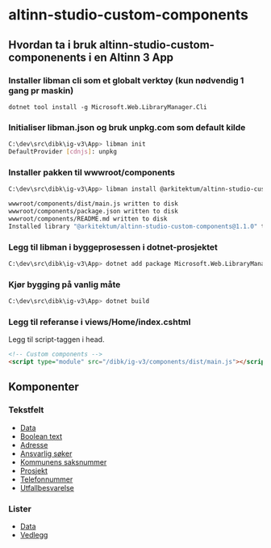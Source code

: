 # altinn-studio-custom-components

## Hvordan ta i bruk altinn-studio-custom-componenents i en Altinn 3 App

### Installer libman cli som et globalt verktøy (kun nødvendig 1 gang pr maskin)

```dotnet tool install -g Microsoft.Web.LibraryManager.Cli```

### Initialiser libman.json og bruk unpkg.com som default kilde

```bash
C:\dev\src\dibk\ig-v3\App> libman init
DefaultProvider [cdnjs]: unpkg
```

### Installer pakken til wwwroot/components

```bash
C:\dev\src\dibk\ig-v3\App> libman install @arkitektum/altinn-studio-custom-components@1.1.0 -d wwwroot/components

wwwroot/components/dist/main.js written to disk
wwwroot/components/package.json written to disk
wwwroot/components/README.md written to disk
Installed library "@arkitektum/altinn-studio-custom-components@1.1.0" to "wwwroot/components"
```

### Legg til libman i byggeprosessen i dotnet-prosjektet

```bash
C:\dev\src\dibk\ig-v3\App> dotnet add package Microsoft.Web.LibraryManager.Build
```

### Kjør bygging på vanlig måte

```bash
C:\dev\src\dibk\ig-v3\App> dotnet build
```

### Legg til referanse i views/Home/index.cshtml

Legg til script-taggen i head.

```html
<!-- Custom components -->
<script type="module" src="/dibk/ig-v3/components/dist/main.js"></script>
```

## Komponenter

### Tekstfelt

- [Data](src/components/custom-field-data/)
- [Boolean text](src/components/custom-field-boolean-text/)
- [Adresse](src/components/custom-field-adresse/)
- [Ansvarlig søker](src/components/custom-field-ansvarlig-soeker/)
- [Kommunens saksnummer](src/components/custom-field-kommunens-saksnummer/)
- [Prosjekt](src/components/custom-field-prosjekt/)
- [Telefonnummer](src/components/custom-field-telefonnummer/)
- [Utfallbesvarelse](src/components/custom-field-utfall-svar-status/)

### Lister

- [Data](src/components/custom-list-data/)
- [Vedlegg](src/components/custom-list-vedlegg/)

